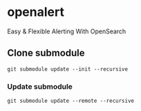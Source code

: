 # openalert
Easy &amp; Flexible Alerting With OpenSearch

## Clone submodule
```
git submodule update --init --recursive
```

### Update submodule 
```
git submodule update --remote --recursive
```